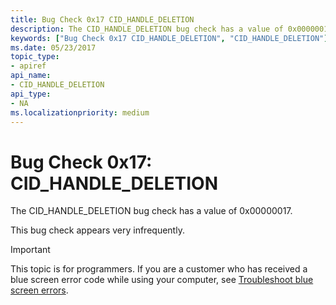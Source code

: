 ```yaml
---
title: Bug Check 0x17 CID_HANDLE_DELETION
description: The CID_HANDLE_DELETION bug check has a value of 0x00000017.This bug check appears very infrequently.
keywords: ["Bug Check 0x17 CID_HANDLE_DELETION", "CID_HANDLE_DELETION"]
ms.date: 05/23/2017
topic_type:
- apiref
api_name:
- CID_HANDLE_DELETION
api_type:
- NA
ms.localizationpriority: medium
---
```


# Bug Check 0x17: CID\_HANDLE\_DELETION


The CID\_HANDLE\_DELETION bug check has a value of 0x00000017.

This bug check appears very infrequently.

> [!IMPORTANT]
> This topic is for programmers. If you are a customer who has received a blue screen error code while using your computer, see [Troubleshoot blue screen errors](https://www.windows.com/stopcode).


 

 




